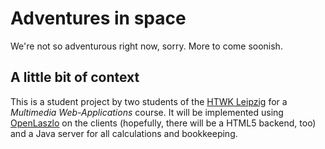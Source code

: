 # Adventures in space

We're not so adventurous right now, sorry. More to come soonish.

## A little bit of context

This is a student project by two students of the [HTWK Leipzig][] for a
*Multimedia Web-Applications* course. It will be implemented using
[OpenLaszlo][] on the clients (hopefully, there will be a HTML5 backend,
too) and a Java server for all calculations and bookkeeping.

[HTWK Leipzig]: http://www.htwk-leipzig.de
[OpenLaszlo]: http://openlaszlo.org
